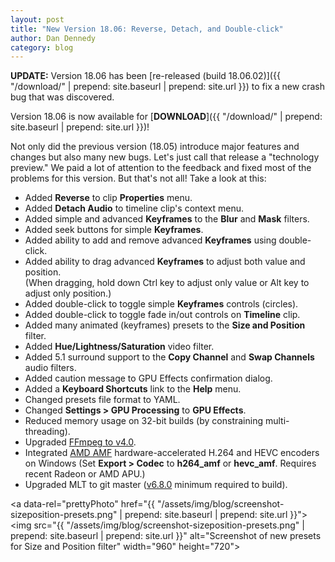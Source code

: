 ```yaml
---
layout: post
title: "New Version 18.06: Reverse, Detach, and Double-click"
author: Dan Dennedy
category: blog
---
```

**UPDATE:** Version 18.06 has been
[re-released (build 18.06.02)]({{ "/download/" | prepend: site.baseurl | prepend: site.url }})
to fix a new crash bug that was discovered.

Version 18.06 is now available for [**DOWNLOAD**]({{ "/download/" | prepend: site.baseurl | prepend: site.url }})!

Not only did the previous version (18.05) introduce major features and changes
but also many new bugs. Let's just call that release a "technology preview." We
paid a lot of attention to the feedback and fixed most of the problems for this
version. But that's not all! Take a look at this:

* Added **Reverse** to clip **Properties** menu.
* Added **Detach Audio** to timeline clip's context menu.
* Added simple and advanced **Keyframes** to the **Blur** and **Mask** filters.
* Added seek buttons for simple **Keyframes**.
* Added ability to add and remove advanced **Keyframes** using double-click.
* Added ability to drag advanced **Keyframes** to adjust both value and position.  
  (When dragging, hold down Ctrl key to adjust only value or Alt key to adjust only position.)
* Added double-click to toggle simple **Keyframes** controls (circles).
* Added double-click to toggle fade in/out controls on **Timeline** clip.
* Added many animated (keyframes) presets to the **Size and Position** filter.
* Added **Hue/Lightness/Saturation** video filter.
* Added 5.1 surround support to the **Copy Channel** and **Swap Channels** audio filters.
* Added caution message to GPU Effects confirmation dialog.
* Added a **Keyboard Shortcuts** link to the **Help** menu.
* Changed presets file format to YAML.
* Changed **Settings > GPU Processing** to **GPU Effects**.
* Reduced memory usage on 32-bit builds (by constraining multi-threading).
* Upgraded [FFmpeg to v4.0](http://ffmpeg.org/index.html#news).
* Integrated [AMD AMF](https://gpuopen.com/gaming-product/advanced-media-framework/) hardware-accelerated H.264 and HEVC encoders on Windows (Set **Export > Codec** to **h264_amf** or **hevc_amf**. Requires recent Radeon or AMD APU.)
* Upgraded MLT to git master ([v6.8.0](https://www.mltframework.org/blog/v6.8.0_released/) minimum required to build).

<a data-rel="prettyPhoto" href="{{ "/assets/img/blog/screenshot-sizeposition-presets.png" | prepend: site.baseurl | prepend: site.url }}">
<img src="{{ "/assets/img/blog/screenshot-sizeposition-presets.png" | prepend: site.baseurl | prepend: site.url }}" alt="Screenshot of new presets for Size and Position filter" width="960" height="720"></a>
